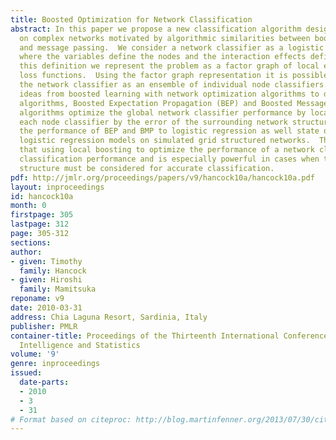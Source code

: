 ```yaml
---
title: Boosted Optimization for Network Classification
abstract: In this paper we propose a new classification algorithm designed for application
  on complex networks motivated by algorithmic similarities between boosting learning
  and message passing.  We consider a network classifier as a logistic regression
  where the variables define the nodes and the interaction effects define the edges.  From
  this definition we represent the problem as a factor graph of local exponential
  loss functions.  Using the factor graph representation it is possible to interpret
  the network classifier as an ensemble of individual node classifiers.  We then combine
  ideas from boosted learning with network optimization algorithms to define two novel
  algorithms, Boosted Expectation Propagation (BEP) and Boosted Message Passing (BMP).  These
  algorithms optimize the global network classifier performance by locally weighting
  each node classifier by the error of the surrounding network structure.  We compare
  the performance of BEP and BMP to logistic regression as well state of the art penalized
  logistic regression models on simulated grid structured networks.  The results show
  that using local boosting to optimize the performance of a network classifier increases
  classification performance and is especially powerful in cases when the whole network
  structure must be considered for accurate classification.
pdf: http://jmlr.org/proceedings/papers/v9/hancock10a/hancock10a.pdf
layout: inproceedings
id: hancock10a
month: 0
firstpage: 305
lastpage: 312
page: 305-312
sections: 
author:
- given: Timothy
  family: Hancock
- given: Hiroshi
  family: Mamitsuka
reponame: v9
date: 2010-03-31
address: Chia Laguna Resort, Sardinia, Italy
publisher: PMLR
container-title: Proceedings of the Thirteenth International Conference on Artificial
  Intelligence and Statistics
volume: '9'
genre: inproceedings
issued:
  date-parts:
  - 2010
  - 3
  - 31
# Format based on citeproc: http://blog.martinfenner.org/2013/07/30/citeproc-yaml-for-bibliographies/
---
```

